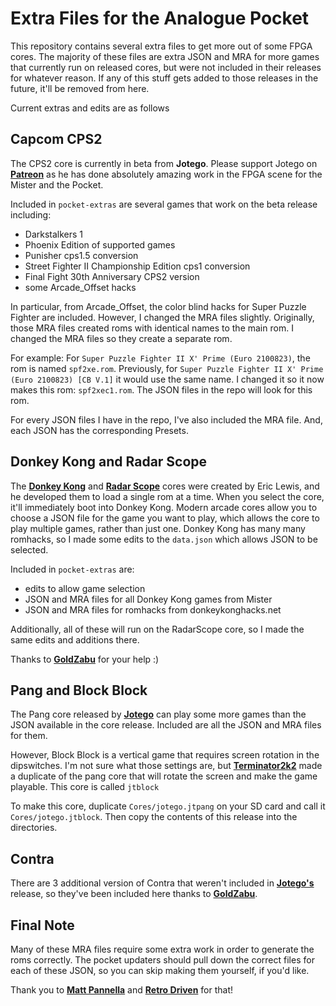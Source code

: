 # Extra Files for the Analogue Pocket

This repository contains several extra files to get more out of some FPGA cores. The majority of these files are extra JSON and MRA for more games that currently run on released cores, but were not included in their releases for whatever reason. If any of this stuff gets added to those releases in the future, it'll be removed from here.

Current extras and edits are as follows

## Capcom CPS2

The CPS2 core is currently in beta from <b>Jotego</b>. Please support Jotego on <b><a href="https://www.patreon.com/jotego">Patreon</a></b> as he has done absolutely amazing work in the FPGA scene for the Mister and the Pocket.

Included in `pocket-extras` are several games that work on the beta release including: 
- Darkstalkers 1
- Phoenix Edition of supported games
- Punisher cps1.5 conversion
- Street Fighter II Championship Edition cps1 conversion
- Final Fight 30th Anniversary CPS2 version
- some Arcade_Offset hacks

In particular, from Arcade_Offset, the color blind hacks for Super Puzzle Fighter are included. However, I changed the MRA files slightly. Originally, those MRA files created roms with identical names to the main rom. I changed the MRA files so they create a separate rom.

For example: For `Super Puzzle Fighter II X' Prime (Euro 2100823)`, the rom is named `spf2xe.rom`. Previously, for `Super Puzzle Fighter II X' Prime (Euro 2100823) [CB V.1]` it would use the same name. I changed it so it now makes this rom: `spf2xec1.rom`. The JSON files in the repo will look for this rom.

For every JSON files I have in the repo, I've also included the MRA file. And, each JSON has the corresponding Presets.

## Donkey Kong and Radar Scope

The <b><a href="https://github.com/ericlewis/openFPGA-DonkeyKong">Donkey Kong</a></b> and <b><a href="https://github.com/ericlewis/openFPGA-RadarScope">Radar Scope</a></b> cores were created by Eric Lewis, and he developed them to load a single rom at a time.  When you select the core, it'll immediately boot into Donkey Kong. Modern arcade cores allow you to choose a JSON file for the game you want to play, which allows the core to play multiple games, rather than just one.  Donkey Kong has many many romhacks, so I made some edits to the `data.json` which allows JSON to be selected.

Included in `pocket-extras` are:
- edits to allow game selection
- JSON and MRA files for all Donkey Kong games from Mister
- JSON and MRA files for romhacks from donkeykonghacks.net

Additionally, all of these will run on the RadarScope core, so I made the same edits and additions there.

Thanks to <b><a href="https://github.com/GoldZabu">GoldZabu</a></b> for your help :)

## Pang and Block Block

The Pang core released by <b><a href="https://www.patreon.com/jotego">Jotego</a></b> can play some more games than the JSON available in the core release.  Included are all the JSON and MRA files for them.

However, Block Block is a vertical game that requires screen rotation in the dipswitches. I'm not sure what those settings are, but <b><a href="https://github.com/terminator2k2">Terminator2k2</a></b> made a duplicate of the pang core that will rotate the screen and make the game playable. This core is called `jtblock`

To make this core, duplicate `Cores/jotego.jtpang` on your SD card and call it `Cores/jotego.jtblock`. Then copy the contents of this release into the directories.

## Contra

There are 3 additional version of Contra that weren't included in <b><a href="https://www.patreon.com/jotego">Jotego's</a></b> release, so they've been included here thanks to <b><a href="https://github.com/GoldZabu">GoldZabu</a></b>.

## Final Note

Many of these MRA files require some extra work in order to generate the roms correctly. The pocket updaters should pull down the correct files for each of these JSON, so you can skip making them yourself, if you'd like.

Thank you to <b><a href="https://github.com/mattpannella">Matt Pannella</a></b> and <b><a href="https://github.com/retrodriven">Retro Driven</a></b> for that!